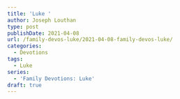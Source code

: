 ```yaml
---
title: 'Luke '
author: Joseph Louthan
type: post
publishDate: 2021-04-08
url: /family-devos-luke/2021-04-08-family-devos-luke/
categories:
  - Devotions
tags:
  - Luke
series:
  - 'Family Devotions: Luke'
draft: true
---
```

